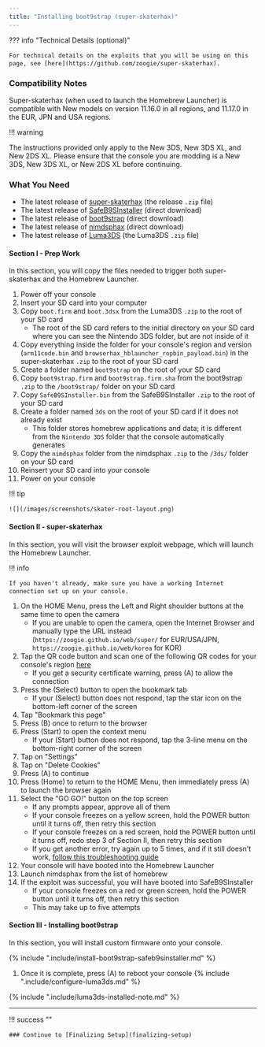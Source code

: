 ```yaml
---
title: "Installing boot9strap (super-skaterhax)"
---
```


??? info "Technical Details (optional)"

    For technical details on the exploits that you will be using on this page, see [here](https://github.com/zoogie/super-skaterhax).

### Compatibility Notes

Super-skaterhax (when used to launch the Homebrew Launcher) is compatible with New models on version 11.16.0 in all regions, and 11.17.0 in the EUR, JPN and USA regions.

!!! warning

The instructions provided only apply to the New 3DS, New 3DS XL, and New 2DS XL. Please ensure that the console you are modding is a New 3DS, New 3DS XL, or New 2DS XL before continuing.

### What You Need

* The latest release of [super-skaterhax](https://github.com/zoogie/super-skaterhax/releases) (the release `.zip` file)
* The latest release of [SafeB9SInstaller](https://github.com/d0k3/SafeB9SInstaller/releases/download/v0.0.7/SafeB9SInstaller-20170605-122940.zip) (direct download)
* The latest release of [boot9strap](https://github.com/SciresM/boot9strap/releases/download/1.4/boot9strap-1.4.zip) (direct download)
* The latest release of [nimdsphax](https://github.com/luigoalma/nimdsphax/releases/download/v1.0/nimdsphax_v1.0.zip) (direct download)
* The latest release of [Luma3DS](https://github.com/LumaTeam/Luma3DS/releases/latest) (the Luma3DS `.zip` file)

#### Section I - Prep Work

In this section, you will copy the files needed to trigger both super-skaterhax and the Homebrew Launcher.

1. Power off your console
1. Insert your SD card into your computer
1. Copy `boot.firm` and `boot.3dsx` from the Luma3DS `.zip` to the root of your SD card
    + The root of the SD card refers to the initial directory on your SD card where you can see the Nintendo 3DS folder, but are not inside of it
1. Copy everything inside the folder for your console's region and version (`arm11code.bin` and `browserhax_hblauncher_ropbin_payload.bin`) in the super-skaterhax `.zip` to the root of your SD card
1. Create a folder named `boot9strap` on the root of your SD card
1. Copy `boot9strap.firm` and `boot9strap.firm.sha` from the boot9strap `.zip` to the `/boot9strap/` folder on your SD card
1. Copy `SafeB9SInstaller.bin` from the SafeB9SInstaller `.zip` to the root of your SD card
1. Create a folder named `3ds` on the root of your SD card if it does not already exist
    + This folder stores homebrew applications and data; it is different from the `Nintendo 3DS` folder that the console automatically generates
1. Copy the `nimdsphax` folder from the nimdsphax `.zip` to the `/3ds/` folder on your SD card
1. Reinsert your SD card into your console
1. Power on your console

!!! tip

    ![](/images/screenshots/skater-root-layout.png)

#### Section II - super-skaterhax

In this section, you will visit the browser exploit webpage, which will launch the Homebrew Launcher.

!!! info

    If you haven't already, make sure you have a working Internet connection set up on your console.

1. On the HOME Menu, press the Left and Right shoulder buttons at the same time to open the camera
    + If you are unable to open the camera, open the Internet Browser and manually type the URL instead (`https://zoogie.github.io/web/super/` for EUR/USA/JPN, `https://zoogie.github.io/web/korea` for KOR)
1. Tap the QR code button and scan one of the following QR codes for your console's region [here](https://user-images.githubusercontent.com/28328903/226086338-585bfdac-0aac-44c0-b413-89206d2815d8.png)
    + If you get a security certificate warning, press (A) to allow the connection
1. Press the (Select) button to open the bookmark tab
    + If your (Select) button does not respond, tap the star icon on the bottom-left corner of the screen
1. Tap "Bookmark this page"
1. Press (B) once to return to the browser
1. Press (Start) to open the context menu
    + If your (Start) button does not respond, tap the 3-line menu on the bottom-right corner of the screen
1. Tap on "Settings"
1. Tap on "Delete Cookies"
1. Press (A) to continue
1. Press (Home) to return to the HOME Menu, then immediately press (A) to launch the browser again
1. Select the "GO GO!" button on the top screen
    + If any prompts appear, approve all of them
    + If your console freezes on a yellow screen, hold the POWER button until it turns off, then retry this section
    + If your console freezes on a red screen, hold the POWER button until it turns off, redo step 3 of Section II, then retry this section
    + If you get another error, try again up to 5 times, and if it still doesn't work, [follow this troubleshooting guide](troubleshooting#installing-boot9strap-super-skaterhax)
1. Your console will have booted into the Homebrew Launcher
1. Launch nimdsphax from the list of homebrew
1. If the exploit was successful, you will have booted into SafeB9SInstaller
    + If your console freezes on a red or green screen, hold the POWER button until it turns off, then retry this section
    + This may take up to five attempts

#### Section III - Installing boot9strap

In this section, you will install custom firmware onto your console.

{% include ".include/install-boot9strap-safeb9sinstaller.md" %}
1. Once it is complete, press (A) to reboot your console
{% include ".include/configure-luma3ds.md" %}

{% include ".include/luma3ds-installed-note.md" %}

___

!!! success ""

    ### Continue to [Finalizing Setup](finalizing-setup)
